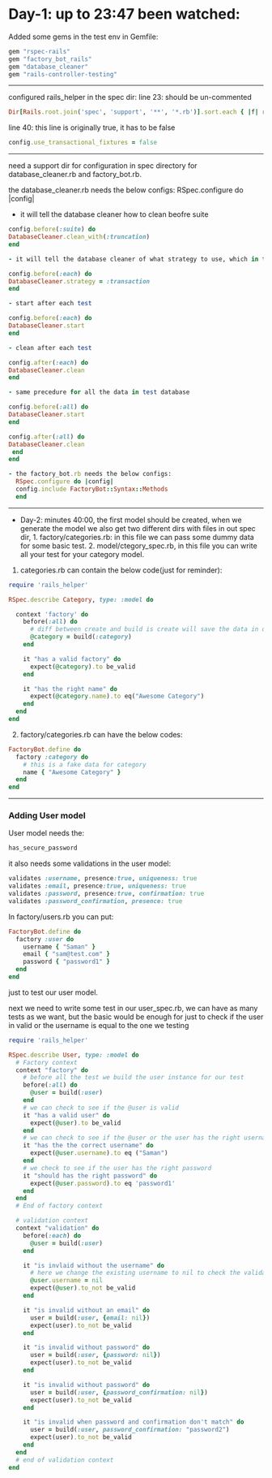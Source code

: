 # Day-1: up to 23:47 been watched:

Added some gems in the test env in Gemfile:

```Ruby
gem "rspec-rails"
gem "factory_bot_rails"
gem "database_cleaner"
gem "rails-controller-testing"
```

---

configured rails_helper in the spec dir:
line 23:
should be un-commented

```Ruby
Dir[Rails.root.join('spec', 'support', '**', '*.rb')].sort.each { |f| require f }
```

line 40:
this line is originally true, it has to be false

```Ruby
config.use_transactional_fixtures = false
```

---

need a support dir for configuration in spec directory for database_cleaner.rb and factory_bot.rb.

the database_cleaner.rb needs the below configs:
RSpec.configure do |config|

- it will tell the database cleaner how to clean beofre suite

```Ruby
config.before(:suite) do
DatabaseCleaner.clean_with(:truncation)
end

- it will tell the database cleaner of what strategy to use, which in this case is going to be transaction

config.before(:each) do
DatabaseCleaner.strategy = :transaction
end

- start after each test

config.before(:each) do
DatabaseCleaner.start
end

- clean after each test

config.after(:each) do
DatabaseCleaner.clean
end

- same precedure for all the data in test database

config.before(:all) do
DatabaseCleaner.start
end

config.after(:all) do
DatabaseCleaner.clean
 end
end

- the factory_bot.rb needs the below configs:
  RSpec.configure do |config|
  config.include FactoryBot::Syntax::Methods
  end
```

---

- Day-2: minutes 40:00,
  the first model should be created, when we generate the model we also get two different dirs with files in out spec dir, 1. factory/categories.rb: in this file we can pass some dummy data for some basic test. 2. model/ctegory_spec.rb, in this file you can write all your test for your category model.

1. categories.rb can contain the below code(just for reminder):

```Ruby
require 'rails_helper'

RSpec.describe Category, type: :model do

  context 'factory' do
    before(:all) do
      # diff between create and build is create will save the data in database but build does not save the data
      @category = build(:category)
    end

    it "has a valid factory" do
      expect(@category).to be_valid
    end

    it "has the right name" do
      expect(@category.name).to eq("Awesome Category")
    end
  end
end

```

2. factory/categories.rb can have the below codes:

```Ruby
FactoryBot.define do
  factory :category do
    # this is a fake data for category
    name { "Awesome Category" }
  end
end
```

---

### Adding User model

User model needs the:

```Ruby
has_secure_password
```

it also needs some validations in the user model:

```Ruby
validates :username, presence:true, uniqueness: true
validates :email, presence:true, uniqueness: true
validates :password, presence:true, confirmation: true
validates :password_confirmation, presence: true

```

In factory/users.rb you can put:

```Ruby
FactoryBot.define do
  factory :user do
    username { "Saman" }
    email { "sam@test.com" }
    password { "password1" }
  end
end
```

just to test our user model.

next we need to write some test in our user_spec.rb, we can have as many tests as we want, but the basic would be enough for just to check if the user in valid or the username is equal to the one we testing

```Ruby
require 'rails_helper'

RSpec.describe User, type: :model do
  # Factory context
  context "factory" do
    # before all the test we build the user instance for our test
    before(:all) do
      @user = build(:user)
    end
    # we can check to see if the @user is valid
    it "has a valid user" do
      expect(@user).to be_valid
    end
    # we can check to see if the @user or the user has the right username
    it "has the the correct username" do
      expect(@user.username).to eq ("Saman")
    end
    # we check to see if the user has the right password
    it "should has the right password" do
      expect(@user.password).to eq 'password1'
    end
  end
  # End of factory context

  # validation context
  context "validation" do
    before(:each) do
      @user = build(:user)
    end

    it "is invlaid without the username" do
      # here we change the existing username to nil to check the validation
      @user.username = nil
      expect(@user).to_not be_valid
    end

    it "is invalid without an email" do
      user = build(:user, {email: nil})
      expect(user).to_not be_valid
    end

    it "is invalid without password" do
      user = build(:user, {password: nil})
      expect(user).to_not be_valid
    end

    it "is invalid without password" do
      user = build(:user, {password_confirmation: nil})
      expect(user).to_not be_valid
    end

    it "is invalid when password and confirmation don't match" do
      user = build(:user, password_confirmation: "password2")
      expect(user).to_not be_valid
    end
  end
  # end of validation context
end

```
